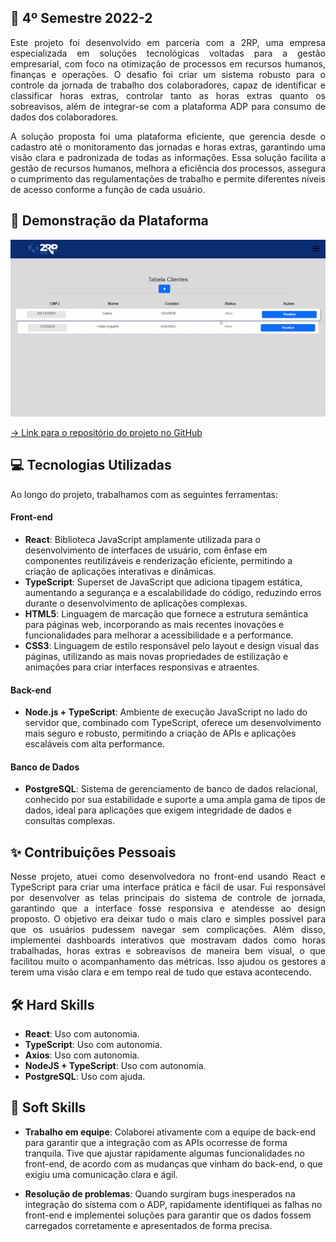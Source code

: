 ## 📝 4º Semestre 2022-2

<p align="justify">
Este projeto foi desenvolvido em parceria com a 2RP, uma empresa especializada em soluções tecnológicas voltadas para a gestão empresarial, com foco na otimização de processos em 
recursos humanos, finanças e operações. O desafio foi criar um sistema robusto para o controle da jornada de trabalho dos colaboradores, capaz de identificar e classificar horas extras, 
controlar tanto as horas extras quanto os sobreavisos, além de integrar-se com a plataforma ADP para consumo de dados dos colaboradores. 
</p>

<p align="justify">
A solução proposta foi uma plataforma eficiente, que gerencia desde o cadastro até o monitoramento das jornadas e horas extras, garantindo uma visão clara e padronizada de todas as 
informações. Essa solução facilita a gestão de recursos humanos, melhora a eficiência dos processos, assegura o cumprimento das regulamentações de trabalho e permite diferentes níveis de 
acesso conforme a função de cada usuário.
</p>

## 🚀 Demonstração da Plataforma

<p align="center">
  <img src="https://github.com/deborafaria01/TG-fatec/blob/main/Gifs/Cliente_Cadastro.gif">
</p>

[→ Link para o repositório do projeto no GitHub](https://github.com/deborafaria01/2RP)

## 💻 Tecnologias Utilizadas
Ao longo do projeto, trabalhamos com as seguintes ferramentas:

#### Front-end
- **React**: Biblioteca JavaScript amplamente utilizada para o desenvolvimento de interfaces de usuário, com ênfase em componentes reutilizáveis e renderização eficiente, permitindo a 
criação de aplicações interativas e dinâmicas.
- **TypeScript**: Superset de JavaScript que adiciona tipagem estática, aumentando a segurança e a escalabilidade do código, reduzindo erros durante o desenvolvimento de aplicações 
complexas.
- **HTML5**: Linguagem de marcação que fornece a estrutura semântica para páginas web, incorporando as mais recentes inovações e funcionalidades para melhorar a acessibilidade e a 
performance.
- **CSS3**: Linguagem de estilo responsável pelo layout e design visual das páginas, utilizando as mais novas propriedades de estilização e animações para criar interfaces responsivas e 
atraentes.

#### Back-end
- **Node.js + TypeScript**: Ambiente de execução JavaScript no lado do servidor que, combinado com TypeScript, oferece um desenvolvimento mais seguro e robusto, permitindo a criação de 
APIs e aplicações escaláveis com alta performance.
  
#### Banco de Dados
- **PostgreSQL**: Sistema de gerenciamento de banco de dados relacional, conhecido por sua estabilidade e suporte a uma ampla gama de tipos de dados, ideal para aplicações que exigem 
integridade de dados e consultas complexas.

## ✨ Contribuições Pessoais

<p align="justify">
Nesse projeto, atuei como desenvolvedora no front-end usando React e TypeScript para criar uma interface prática e fácil de usar. Fui responsável por desenvolver as telas principais 
do sistema de controle de jornada, garantindo que a interface fosse responsiva e atendesse ao design proposto. O objetivo era deixar tudo o mais claro e simples possível para que os 
usuários pudessem navegar sem complicações. Além disso, implementei dashboards interativos que mostravam dados como horas trabalhadas, horas extras e sobreavisos de maneira bem visual, o 
que facilitou muito o acompanhamento das métricas. Isso ajudou os gestores a terem uma visão clara e em tempo real de tudo que estava acontecendo.
</p>

## 🛠️ Hard Skills

- **React**: Uso com autonomia.
- **TypeScript**: Uso com autonomia.
- **Axios**: Uso com autonomia.
- **NodeJS + TypeScript**: Uso com autonomia.
- **PostgreSQL**: Uso com ajuda.

## 🌱 Soft Skills

- **Trabalho em equipe**: Colaborei ativamente com a equipe de back-end para garantir que a integração com as APIs ocorresse de forma tranquila. Tive que ajustar rapidamente algumas 
funcionalidades no front-end, de acordo com as mudanças que vinham do back-end, o que exigiu uma comunicação clara e ágil.

- **Resolução de problemas**: Quando surgiram bugs inesperados na integração do sistema com o ADP, rapidamente identifiquei as falhas no front-end e implementei soluções para garantir 
que os dados fossem carregados corretamente e apresentados de forma precisa.



